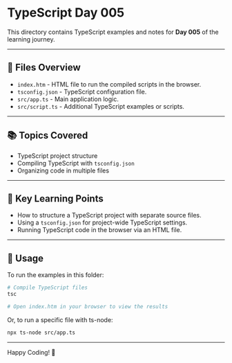 # TypeScript Day 005

This directory contains TypeScript examples and notes for **Day 005** of the learning journey.

---

## 📁 Files Overview

- `index.htm` - HTML file to run the compiled scripts in the browser.
- `tsconfig.json` - TypeScript configuration file.
- `src/app.ts` - Main application logic.
- `src/script.ts` - Additional TypeScript examples or scripts.

---

## 📚 Topics Covered

- TypeScript project structure
- Compiling TypeScript with `tsconfig.json`
- Organizing code in multiple files

---

## 📝 Key Learning Points

- How to structure a TypeScript project with separate source files.
- Using a `tsconfig.json` for project-wide TypeScript settings.
- Running TypeScript code in the browser via an HTML file.

---

## 🚀 Usage

To run the examples in this folder:

```bash
# Compile TypeScript files
tsc

# Open index.htm in your browser to view the results
```

Or, to run a specific file with ts-node:

```bash
npx ts-node src/app.ts
```

---

Happy Coding! 🚀